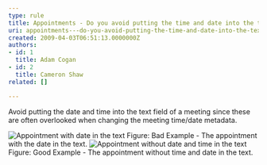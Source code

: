 ```yaml
---
type: rule
title: Appointments - Do you avoid putting the time and date into the text field of a meeting?
uri: appointments---do-you-avoid-putting-the-time-and-date-into-the-text-field-of-a-meeting
created: 2009-04-03T06:51:13.0000000Z
authors:
- id: 1
  title: Adam Cogan
- id: 2
  title: Cameron Shaw
related: []

---
```




<span class='intro'> Avoid putting the date and time into the text field of a meeting since these are often overlooked when changing the meeting time/date metadata.
<br> </span>

  <img class="ms-rteCustom-ImageArea" alt="Appointment with date in the text" src="/PublishingImages/MeetingAppointmentWithDateAndTime_Bad.jpg" /> <span class="ms-rteCustom-FigureBad">Figure&#58; Bad Example - The appointment with the date in the text. </span><img class="ms-rteCustom-ImageArea" alt="Appointment without date and time in the text" src="/PublishingImages/AppintmentWithoutTimeDateInContent_Good.jpg" /> <span class="ms-rteCustom-FigureGood">Figure&#58; Good Example - The appointment without time and date in the text.</span>



